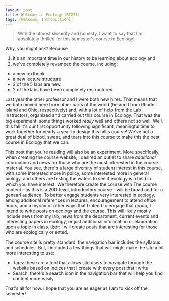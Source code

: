 ```yaml
---
layout: post
title: Welcome to Ecology (BI271)
tags: [Welcome, Introduction]
---
```


> With the utmost sincerity and honesty, I want to say that I'm absolutely thrilled for this semester's course in Ecology!

Why, you might ask? Because
1. it's an important time in our history to be learning about ecology and
2. we've completely revamped the course, including:

  - a new textbook
  - a new lecture structure
  - 2 of the 5 labs are new
  - 2 of the labs have been completely restructured

Last year the other professor and I were both new hires. That means that we both moved here from other parts of the world (he and I from Rhode Island and Ohio, respectively) and, with a lot of help from the Lab Instructors, organized and carried out this course in Ecology. That was the big experiment: some things worked *really* well and others not so well. Well, this fall it's our first opportunity following significant, meaningful time to work together for nearly a year to design this fall's course! We've put a great deal of blood, sweat, and tears into this course to make this the best course in Ecology that we can.

This post that you're reading will also be an experiment. More specifically, when creating the course website, I desired an outlet to share *additional* information and news for those who are the most interested in the course material. You see, there's a large diversity of student interest in this course, with some interested more in policy, some interested more in general biology, and others are testing the waters to see if ecology is a field in which you have interest. We therefore create the course with 
The course content—as this is a 200-level, introductory course—will be broad and for a genearl audience. To better engage students very interested in ecology, among additional references in lectures, encouragement to attend office hours, and a myriad of other ways that I intend to engage that group, I intend to write posts on ecology and the course. This will likely mostly include news from my lab, news from the department, current events and interesting papers in ecology, or just additional information or elaboration upon a topic in class. tl;dr: I will create posts that are interesting for those who are ecologically oriented.

The course site is pretty standard: the navigation bar includes the syllabus and schedules. But, I included a few things that will might make the site a bit more interesting to use:

- Tags: these are a tool that allows site users to navigate through the website based on indices that I create with every post that I write
- Search: there's a search icon in the navigation bar that will help you find content more easily

That's all for now. I hope that you are as eager as I am to kick off the semester!
